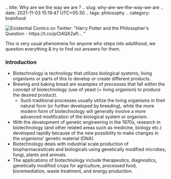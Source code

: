 .. title: Why are we the way we are ? 
.. slug: why-are-we-the-way-we-are
.. date: 2021-11-03 15:19:47 UTC+05:30
.. tags: philosophy
.. category: brainfood

![Existential Comics on Twitter: &quot;Harry Potter and the Philosopher&#39;s Question  - https://t.co/pCtAQX2afI… &quot;](https://pbs.twimg.com/media/Ez6XfvIVEAYBtxw.jpg)

This is very usual phenomena for anyone who steps into adulthood, we question everything & try to find out answers for them.

### Introduction

-   Biotechnology is technology that utilizes biological systems, living organisms or parts of this to develop or create different products.
-   Brewing and baking bread are examples of processes that fall within the concept of biotechnology (use of yeast (= living organism) to produce the desired product).  
    -   Such traditional processes usually utilize the living organisms in their natural form (or further developed by breeding), while the more modern form of biotechnology will generally involve a more advanced modification of the biological system or organism.
-   With the development of genetic engineering in the 1970s, research in biotechnology (and other related areas such as medicine, biology etc.) developed rapidly because of the new possibility to make changes in the organisms' genetic material (DNA).
-   Biotechnology deals with industrial scale production of biopharmaceuticals and biologicals using genetically modified microbes, fungi, plants and animals.
-   The applications of biotechnology include therapeutics, diagnostics, genetically modified crops for agriculture, processed food, bioremediation, waste treatment, and energy production.